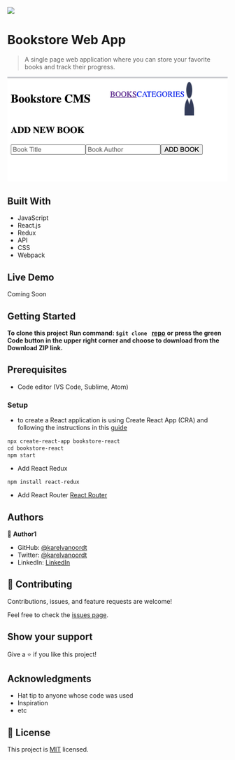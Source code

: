 ![](https://img.shields.io/badge/Microverse-blueviolet)

# Bookstore Web App

> A single page web application where you can store your favorite books and track their progress.

![screenshot](./screenshot.png)

## Built With

- JavaScript
- React.js
- Redux
- API
- CSS
- Webpack

## Live Demo

Coming Soon

## Getting Started

**To clone this project**
**Run command: ```$git clone ``` [repo](https://github.com/karelvanoordt/bookstore.git)**
**or press the green Code button in the upper right corner and choose to download from the Download ZIP link.**

## Prerequisites

- Code editor (VS Code, Sublime, Atom)

### Setup

- to create a React application is using Create React App (CRA) and following the instructions in this [guide](https://reactjs.org/docs/create-a-new-react-app.html#create-react-app)
```
npx create-react-app bookstore-react
cd bookstore-react
npm start
```
-  Add React Redux
 ```
npm install react-redux
```
- Add React Router [React Router](https://v5.reactrouter.com/web/guides/quick-start)



## Authors

👤 **Author1**

- GitHub: [@karelvanoordt](https://github.com/karelvanoordt)
- Twitter: [@karelvanoordt](https://twitter.com/karelvanoordt)
- LinkedIn: [LinkedIn](https://linkedin.com/in/karelvanoordt)



## 🤝 Contributing

Contributions, issues, and feature requests are welcome!

Feel free to check the [issues page](https://github.com/karelvanoordt/bookstore/issues/).

## Show your support

Give a ⭐️ if you like this project!

## Acknowledgments

- Hat tip to anyone whose code was used
- Inspiration
- etc

## 📝 License

This project is [MIT](./MIT.md) licensed.